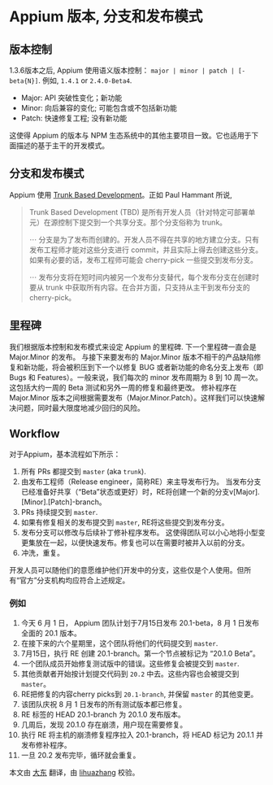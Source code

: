 # Appium 版本, 分支和发布模式

## 版本控制

1.3.6版本之后, Appium 使用语义版本控制： `major | minor | patch | [-beta{N}]`. 例如, `1.4.1` or `2.4.0-Beta4`.
* Major: API 突破性变化；新功能
* Minor: 向后兼容的变化; 可能包含或不包括新功能
* Patch: 快速修复工程; 没有新功能

这使得 Appium 的版本与 NPM 生态系统中的其他主要项目一致。它也适用于下面描述的基于主干的开发模式。

## 分支和发布模式

Appium 使用 [Trunk Based Development](http://paulhammant.com/2013/04/05/what-is-trunk-based-development/)。正如 Paul Hammant 所说,

>Trunk Based Development (TBD) 是所有开发人员（针对特定可部署单元）在源控制下提交到一个共享分支。那个分支俗称为 trunk。
>
>⋯ 分支是为了发布而创建的。开发人员不得在共享的地方建立分支。只有发布工程师才能对这些分支进行 commit，并且实际上得去创建这些分支。如果有必要的话，发布工程师可能会 cherry-pick 一些提交到发布分支。
>
>⋯ 发布分支将在短时间内被另一个发布分支替代，每个发布分支在创建时要从 trunk 中获取所有内容。在合并方面，只支持从主干到发布分支的 cherry-pick。

## 里程碑

我们根据版本控制和发布模式来设定 Appium 的里程碑. 下一个里程碑一直会是 Major.Minor 的发布。 与接下来要发布的 Major.Minor 版本不相干的产品缺陷修复和新功能，将会被积压到下一个以修复 BUG 或者新功能的命名分支上发布（即 Bugs 和 Features）。一般来说，我们每次的 minor 发布周期为 8 到 10 周一次。这包括大约一周的 Beta 测试和另外一周的修复和最终更改。 修补程序在 Major.Minor 版本之间根据需要发布（Major.Minor.Patch）。这样我们可以快速解决问题，同时最大限度地减少回归的风险。

## Workflow

对于Appium，基本流程如下所示：

   1. 所有 PRs 都提交到 `master` (aka `trunk`).
   2. 由发布工程师（Release engineer，简称RE）来主导发布行为。 当发布分支已经准备好共享（“Beta”状态或更好）时，RE将创建一个新的分支v[Major].[Minor].[Patch]-branch。
   3. PRs 持续提交到 `master`.
   4. 如果有修复相关的发布提交到 `master`, RE将这些提交到发布分支。
   5. 发布分支可以修改与后续补丁修补程序发布。 这使得团队可以小心地将小型变更集放在一起，以便快速发布。修复也可以在需要时被并入以前的分支。
   6. 冲洗，重复。

开发人员可以随他们的意愿维护他们开发中的分支，这些仅是个人使用。但所有“官方”分支机构均应符合上述规定。

### 例如

   1. 今天 6 月 1 日， Appium 团队计划于7月15日发布 20.1-beta，8 月 1 日发布全面的 20.1 版本。
   2. 在接下来的六个星期里，这个团队将他们的代码提交到 `master`.
   3. 7月15日，执行 RE 创建 20.1-branch。第一个节点被标记为 “20.1.0 Beta”。
   4. 一个团队成员开始修复测试版中的错误。这些修复会被提交到 `master`.
   5. 其他贡献者开始按计划提交代码到 `20.2` 中去。这些内容也会被提交到 `master`。 
   6. RE把修复的内容cherry picks到 `20.1-branch`, 并保留 `master` 的其他变更。
   7. 该团队庆祝 8 月 1 日发布的所有测试版本都已修复。
   8. RE 标签的 HEAD 20.1-branch 为 20.1.0 发布版本。
   9. 几周后，发现 20.1.0 存在崩溃，用户现在需要修复。
   10. 执行 RE 将主机的崩溃修复程序拉入 20.1-branch，将 HEAD 标记为 20.1.1 并发布修补程序。
   11. 一旦 20.2 发布完毕，循环就会重复。

本文由 [大东](https://testerhome.com/Anikikun) 翻译，由 [lihuazhang](https://github.com/lihuazhang) 校验。


